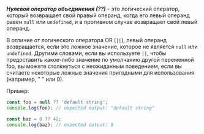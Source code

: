 ***Нулевой оператор объединения (??)*** - это логический оператор, который возвращает свой правый операнд, когда его левый операнд равен `null` или `undefined`, и в противном случае возвращает свой левый операнд.

В отличие от логического оператора OR (`||`), левый операнд возвращается, если это ложное значение, которое не является `null` или `undefined`. Другими словами, если вы используете `||`, чтобы предоставить какое-либо значение по умолчанию другой переменной foo, вы можете столкнуться с неожиданным поведением, если вы считаете некоторые ложные значения пригодными для использования (например, " " или 0). 

Пример:

```javascript
const foo = null ?? 'default string';
console.log(foo); // expected output: "default string"

const baz = 0 ?? 42;
console.log(baz); // expected output: 0
```